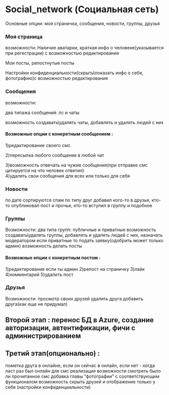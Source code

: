 # Social_network (Социальная сеть)
Основные опции: моя страничка, сообщения, новости, группы, друзья

### Моя страница
возможности: 
Наличие аватарки, краткая инфо о человеке(указывается при регестрации) с возможностью редактирования  

Мои посты, репостнутые посты   

Настройки конфиденциальности(скрыть\показать инфо о себе, фотографию)с возможностью редактирования

### Сообщения
возможности:  

два типажа сообщений: лс и чаты   

возможность создавать\удалять чаты, добавлять и удалять людей с них   

#### Возможные опции с конкретным сообщением :  

1)редактирование своего смс  

2)пересылка любого сообщения в любой чат  

3)возможность отвечать на чужие сообщения(при отправке смс цитируется на что человек ответил)  
4)удалять свои сообщения для всех или только для себя  

### Новости
по дате сортируются спам по типу друг добавил кого-то в друзья, кто-то опубликовал пост и прочье, кто-то вступил в группу и подобное

### Группы
Возможности:
два типа групп: публичные и приватные
возможность создавать\удалять группы, добавлять и удалять людей с них, назначать модератором
если приватные то подать заявку(одобрить может только админ)
возможность делать посты
#### Возможные опции с конкретным постом :
1)редактирование если ты админ
2)репост на страничку
3)лайк
4)комментарий
5)удалить пост

### Друзья
Возможности:
просмотр своих друзей
удалить друга
добавить друга(как еще не придумал)

## Второй этап : перенос БД в Azure, создание авторизации, автентификации, фичи с администрированием

## Третий этап(опционально) : 
пометка друга в онлайне, если он сейчас в онлайн, если нет - когда ласт раз был онлайн
для смс реализация возможности смотреть было ли прочитанное смс
добавка главы "фотографии" с соответствующим функционалом
возможность скрыть друзей и отображение только у себя (настройки конфиденциальности)
